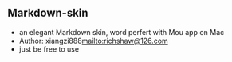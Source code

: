 ## Markdown-skin

- an elegant Markdown skin, word perfert with Mou app on Mac
- Author: xiangzi888<mailto:richshaw@126.com>
- just be free to use
